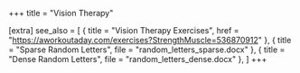 +++
title = "Vision Therapy"

[extra]
see_also = [
    { title = "Vision Therapy Exercises", href = "https://aworkoutaday.com/exercises?StrengthMuscle=536870912" },
    { title = "Sparse Random Letters", file = "random_letters_sparse.docx" },
    { title = "Dense Random Letters", file = "random_letters_dense.docx" },
]
+++
